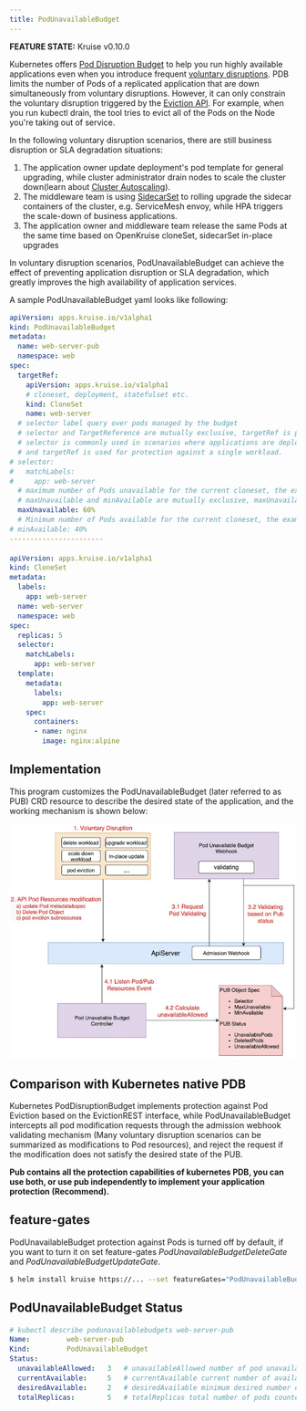 ```yaml
---
title: PodUnavailableBudget
---
```


**FEATURE STATE:** Kruise v0.10.0

Kubernetes offers [Pod Disruption Budget](https://kubernetes.io/docs/tasks/run-application/configure-pdb/) to help you run highly available applications even when you introduce frequent [voluntary disruptions](https://kubernetes.io/docs/concepts/workloads/pods/disruptions/).
PDB limits the number of Pods of a replicated application that are down simultaneously from voluntary disruptions. However, it can only constrain the voluntary disruption triggered by the [Eviction API](https://kubernetes.io/docs/tasks/administer-cluster/safely-drain-node/#eviction-api).
For example, when you run kubectl drain, the tool tries to evict all of the Pods on the Node you're taking out of service.

In the following voluntary disruption scenarios, there are still business disruption or SLA degradation situations:
1. The application owner update deployment's pod template for general upgrading, while cluster administrator drain nodes to scale the cluster down(learn about [Cluster Autoscaling](https://github.com/kubernetes/autoscaler/#readme)).
2. The middleware team is using [SidecarSet](./sidecarset) to rolling upgrade the sidecar containers of the cluster, e.g. ServiceMesh envoy, while HPA triggers the scale-down of business applications.
3. The application owner and middleware team release the same Pods at the same time based on OpenKruise cloneSet, sidecarSet in-place upgrades

In voluntary disruption scenarios, PodUnavailableBudget can achieve the effect of preventing application disruption or SLA degradation, which greatly improves the high availability of application services.

A sample PodUnavailableBudget yaml looks like following:

```yaml
apiVersion: apps.kruise.io/v1alpha1
kind: PodUnavailableBudget
metadata:
  name: web-server-pub
  namespace: web
spec:
  targetRef:
    apiVersion: apps.kruise.io/v1alpha1
    # cloneset, deployment, statefulset etc.
    kind: CloneSet
    name: web-server
  # selector label query over pods managed by the budget
  # selector and TargetReference are mutually exclusive, targetRef is priority to take effect.
  # selector is commonly used in scenarios where applications are deployed using multiple workloads,
  # and targetRef is used for protection against a single workload.
# selector:
#   matchLabels:
#     app: web-server
  # maximum number of Pods unavailable for the current cloneset, the example is cloneset.replicas(5) * 60% = 3
  # maxUnavailable and minAvailable are mutually exclusive, maxUnavailable is priority to take effect
  maxUnavailable: 60%
  # Minimum number of Pods available for the current cloneset, the example is cloneset.replicas(5) * 40% = 2
# minAvailable: 40%
-----------------------

apiVersion: apps.kruise.io/v1alpha1
kind: CloneSet
metadata:
  labels:
    app: web-server
  name: web-server
  namespace: web
spec:
  replicas: 5
  selector:
    matchLabels:
      app: web-server
  template:
    metadata:
      labels:
        app: web-server
    spec:
      containers:
      - name: nginx
        image: nginx:alpine
```
## Implementation
This program customizes the PodUnavailableBudget (later referred to as PUB) CRD resource to describe the desired state of the application, and the working mechanism is shown below:

![PodUnavailableBudget](/img/docs/user-manuals/podunavailablebudget.png)

## Comparison with Kubernetes native PDB
Kubernetes PodDisruptionBudget implements protection against Pod Eviction based on the EvictionREST interface,
while PodUnavailableBudget intercepts all pod modification requests through the admission webhook validating mechanism (Many voluntary disruption scenarios can be summarized as modifications to Pod resources),
and reject the request if the modification does not satisfy the desired state of the PUB.

**Pub contains all the protection capabilities of kubernetes PDB, you can use both, or use pub independently to implement your application protection (Recommend).**

## feature-gates
PodUnavailableBudget protection against Pods is turned off by default, if you want to turn it on set feature-gates *PodUnavailableBudgetDeleteGate* and *PodUnavailableBudgetUpdateGate*.

```bash
$ helm install kruise https://... --set featureGates="PodUnavailableBudgetDeleteGate=true\,PodUnavailableBudgetUpdateGate=true"
```

## PodUnavailableBudget Status
```yaml
# kubectl describe podunavailablebudgets web-server-pub
Name:         web-server-pub
Kind:         PodUnavailableBudget
Status:
  unavailableAllowed:   3   # unavailableAllowed number of pod unavailable that are currently allowed
  currentAvailable:     5   # currentAvailable current number of available pods
  desiredAvailable:     2   # desiredAvailable minimum desired number of available pods
  totalReplicas:        5   # totalReplicas total number of pods counted by this PUB
```
